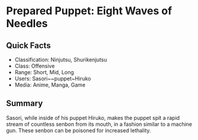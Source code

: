 # Prepared Puppet: Eight Waves of Needles

## Quick Facts
- Classification: Ninjutsu, Shurikenjutsu
- Class: Offensive
- Range: Short, Mid, Long
- Users: Sasori~~puppet~Hiruko
- Media: Anime, Manga, Game

## Summary
Sasori, while inside of his puppet Hiruko, makes the puppet spit a rapid stream of countless senbon from its mouth, in a fashion similar to a machine gun. These senbon can be poisoned for increased lethality.
